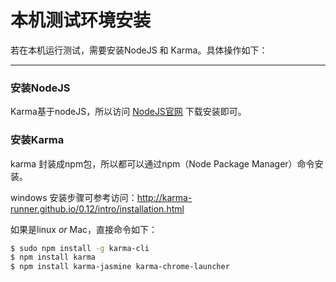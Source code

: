 

# 本机测试环境安装

若在本机运行测试，需要安装NodeJS 和 Karma。具体操作如下：

---

### 安装NodeJS

Karma基于nodeJS，所以访问 [NodeJS官网](http://www.nodejs.org) 下载安装即可。


### 安装Karma

karma 封装成npm包，所以都可以通过npm（Node Package Manager）命令安装。

windows 安装步骤可参考访问：http://karma-runner.github.io/0.12/intro/installation.html

如果是linux *or* Mac，直接命令如下：

```sh
$ sudo npm install -g karma-cli
$ npm install karma
$ npm install karma-jasmine karma-chrome-launcher
```


